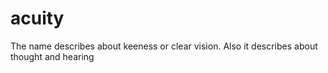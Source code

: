 # acuity
The name describes about keeness or clear vision.
Also it describes about thought and hearing

